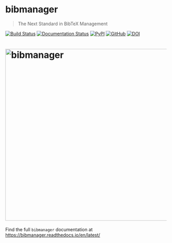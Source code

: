 # bibmanager
> The Next Standard in BibTeX Management

[![Build Status](https://travis-ci.com/pcubillos/bibmanager.svg?branch=master)](https://travis-ci.com/pcubillos/bibmanager)
[![Documentation Status](https://readthedocs.org/projects/bibmanager/badge/?version=latest)](https://bibmanager.readthedocs.io/en/latest/?badge=latest)
[![PyPI](https://img.shields.io/pypi/v/bibmanager.svg)](https://pypi.org/project/bibmanager)
[![GitHub](https://img.shields.io/github/license/pcubillos/bibmanager.svg?color=blue)](https://pcubillos.github.io/bibmanager/license.html)
[![DOI](https://zenodo.org/badge/DOI/10.5281/zenodo.2547042.svg)](https://doi.org/10.5281/zenodo.2547042)

# <img alt="bibmanager" src="https://github.com/pcubillos/bibmanager/blob/master/docs/infograph.png" width="535">

Find the full ``bibmanager`` documentation at <https://bibmanager.readthedocs.io/en/latest/>
